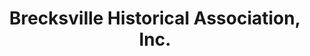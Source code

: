 ---
layout: repo
title: "Brecksville Historical Association, Inc."
id: 301
permalink: repos/301/
---